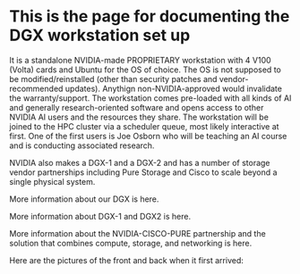 # This is the page for documenting the DGX workstation set up

It is a standalone NVIDIA-made PROPRIETARY workstation with 4 V100 (Volta) cards and Ubuntu for the OS of choice. The OS is not supposed to be modified/reinstalled (other than security patches and vendor-recommended updates). Anythign non-NVIDIA-approved would invalidate the warranty/support. The workstation comes pre-loaded with all kinds of AI and generally research-oriented software and opens access to other NVIDIA AI users and the resources they share. The workstation will be joined to the HPC cluster via a scheduler queue, most likely interactive at first. One of the first users is Joe Osborn who will be teaching an AI course and is conducting associated research.

NVIDIA also makes a DGX-1 and a DGX-2 and has a number of storage vendor partnerships including Pure Storage and Cisco to scale beyond a single physical system.

More information about our DGX is here.

More information about DGX-1 and DGX2 is here.

More information about the NVIDIA-CISCO-PURE partnership and the solution that combines compute, storage, and networking is here.


Here are the pictures of the front and back when it first arrived:

